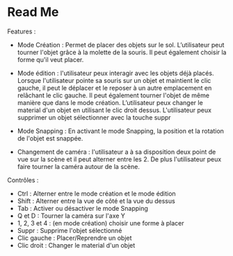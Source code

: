 # Read Me 

Features : 

- Mode Création : Permet de placer des objets sur le sol. L’utilisateur peut tourner l'objet grâce à la molette de la souris.
Il peut également choisir la forme qu'il veut placer.

- Mode édition : l'utilisateur peux interagir avec les objets déjà placés. Lorsque l'utilisateur pointe sa souris sur un objet et maintient le clic gauche, il peut le déplacer et le reposer à un autre emplacement en relâchant le clic gauche. Il peut également tourner l'objet de même manière que dans le mode création.
L’utilisateur peux changer le material d'un objet en utilisant le clic droit dessus.
L'utilisateur peux supprimer un objet sélectionner avec la touche suppr

- Mode Snapping : En activant le mode Snapping, la position et la rotation de l'objet est snappée.

- Changement de caméra : l'utilisateur a à sa disposition deux point de vue sur la scène et il peut alterner entre les 2.
De plus l'utilisateur peux faire tourner la caméra autour de la scène.

Contrôles :
- Ctrl : Alterner entre le mode création et le mode édition
- Shift : Alterner entre la vue de côté et la vue du dessus
- Tab : Activer ou désactiver le mode Snapping
- Q et D : Tourner la caméra sur l'axe Y
- 1, 2, 3 et 4 : (en mode création) choisir une forme à placer 
- Suppr : Supprime l'objet sélectionné
- Clic gauche : Placer/Reprendre un objet
- Clic droit : Changer le material d'un objet
